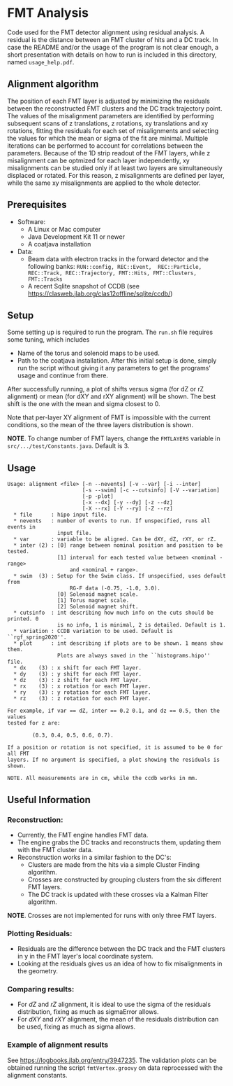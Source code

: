 # FMT Analysis
Code used for the FMT detector alignment using residual analysis. A residual is the distance between an FMT cluster of hits and a DC track. In case the README and/or the usage of the program is not clear enough, a short presentation with details on how to run is included in this directory, named `usage_help.pdf`.

## Alignment algorithm
The position of each FMT layer is adjusted by minimizing the residuals between the reconstructed FMT clusters and the DC track trajectory point. The values of the misalignment parameters are identified by performing subsequent scans of z translations, z rotations, xy translations and xy rotations, fitting the residuals for each set of misalignments and selecting the values for which the mean or sigma of the fit are minimal. Multiple iterations can be performed to account for correlations between the parameters. Because of the 1D strip readout of the FMT layers, while z misalignment can be optmized for each layer independently, xy misalignments can be studied only if at least two layers are simultaneously displaced or rotated. For this reason, z misalignments are defined per layer, while the same xy misalignments are applied to the whole detector.

## Prerequisites
* Software:
  * A Linux or Mac computer
  * Java Development Kit 11 or newer
  * A coatjava installation
* Data:
  * Beam data with electron tracks in the forward detector and the following banks: ```RUN::config, REC::Event, 
REC::Particle, REC::Track, REC::Trajectory, FMT::Hits, FMT::Clusters, FMT::Tracks```
  * A recent Sqlite snapshot of CCDB (see https://clasweb.jlab.org/clas12offline/sqlite/ccdb/)

## Setup
Some setting up is required to run the program. The `run.sh` file requires some tuning, which includes
* Name of the torus and solenoid maps to be used.
* Path to the coatjava installation.
After this initial setup is done, simply run the script without giving it any parameters to get the programs' usage and continue from there.

After successfully running, a plot of shifts versus sigma (for dZ or rZ alignment) or mean (for dXY and rXY alignment) will be shown. The best shift is the one with the mean and sigma closest to 0.

Note that per-layer XY alignment of FMT is impossible with the current conditions, so the mean of the three layers distribution is shown.

**NOTE**. To change number of FMT layers, change the `FMTLAYERS` variable in `src/.../test/Constants.java`. Default is 3.

## Usage
```
Usage: alignment <file> [-n --nevents] [-v --var] [-i --inter]
                        [-s --swim] [-c --cutsinfo] [-V --variation]
                        [-p -plot]
                        [-x --dx] [-y --dy] [-z --dz]
                        [-X --rx] [-Y --ry] [-Z --rz]
  * file      : hipo input file.
  * nevents   : number of events to run. If unspecified, runs all events in
                input file.
  * var       : variable to be aligned. Can be dXY, dZ, rXY, or rZ.
  * inter (2) : [0] range between nominal position and position to be tested.
                [1] interval for each tested value between <nominal - range>
                    and <nominal + range>.
  * swim  (3) : Setup for the Swim class. If unspecified, uses default from
                    RG-F data (-0.75, -1.0, 3.0).
                [0] Solenoid magnet scale.
                [1] Torus magnet scale.
                [2] Solenoid magnet shift.
  * cutsinfo  : int describing how much info on the cuts should be printed. 0
                is no info, 1 is minimal, 2 is detailed. Default is 1.
  * variation : CCDB variation to be used. Default is ``rgf_spring2020''.
  * plot      : int describing if plots are to be shown. 1 means show them.
                Plots are always saved in the ``histograms.hipo'' file.
  * dx    (3) : x shift for each FMT layer.
  * dy    (3) : y shift for each FMT layer.
  * dz    (3) : z shift for each FMT layer.
  * rx    (3) : x rotation for each FMT layer.
  * ry    (3) : y rotation for each FMT layer.
  * rz    (3) : z rotation for each FMT layer.

For example, if var == dZ, inter == 0.2 0.1, and dz == 0.5, then the values
tested for z are:

        (0.3, 0.4, 0.5, 0.6, 0.7).

If a position or rotation is not specified, it is assumed to be 0 for all FMT
layers. If no argument is specified, a plot showing the residuals is shown.

NOTE. All measurements are in cm, while the ccdb works in mm.
```

## Useful Information
### Reconstruction:
* Currently, the FMT engine handles FMT data.
* The engine grabs the DC tracks and reconstructs them, updating them with the FMT cluster data.
* Reconstruction works in a similar fashion to the DC's:
    * Clusters are made from the hits via a simple Cluster Finding algorithm.
    * Crosses are constructed by grouping clusters from the six different FMT layers.
    * The DC track is updated with these crosses via a Kalman Filter algorithm.

**NOTE**. Crosses are not implemented for runs with only three FMT layers.

### Plotting Residuals:
* Residuals are the difference between the DC track and the FMT clusters in y in the FMT layer's local coordinate system.
* Looking at the residuals gives us an idea of how to fix misalignments in the geometry.

### Comparing results:
* For *dZ* and *rZ* alignment, it is ideal to use the sigma of the residuals distribution, fixing as much as sigmaError allows.
* For *dXY* and *rXY* alignment, the mean of the residuals distribution can be used, fixing as much as sigma allows.

### Example of alignment results
See https://logbooks.jlab.org/entry/3947235. The validation plots can be obtained running the script 
```fmtVertex.groovy``` on data reprocessed with the alignment constants.
